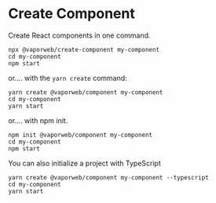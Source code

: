 # Create Component

Create React components in one command.

```
npx @vaporweb/create-component my-component
cd my-component
npm start
```

or.... with the `yarn create` command:

```
yarn create @vaporweb/component my-component
cd my-component
yarn start
```

or.... with npm init.

```
npm init @vaporweb/component my-component
cd my-component
npm start
```

You can also initialize a project with TypeScript

```
yarn create @vaporweb/component my-component --typescript
cd my-component
yarn start
```
